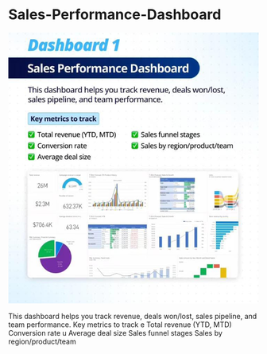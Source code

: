# Sales-Performance-Dashboard

![Sales Performance](Sales%20Performance.jpg)

This dashboard helps you track revenue, deals won/lost, sales pipeline, and team performance. Key metrics to track e Total revenue (YTD, MTD) Conversion rate u Average deal size Sales funnel stages Sales by region/product/team
